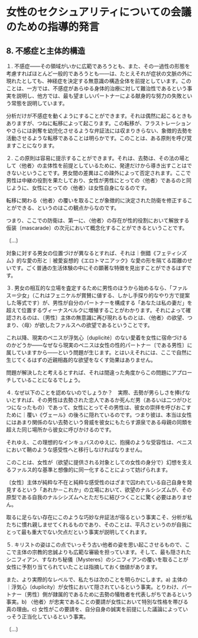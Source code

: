 # 女性のセクシュアリティについての会議のための指導的発言

## 8. 不感症と主体的構造
<!-- VIII. Frigidity and Subjective Structure  -->

１. 不感症——その領域がいかに広範であろうとも、また、その一過性の形態を考慮すればほとんど一般的であろうとも——は、たとえそれが症状の文脈の外に現れたとしても、神経症を決定する無意識の構造全体を前提としています。このことは、一方では、不感症があらゆる身体的治療に対して難治性であるという事実を説明し、他方では、最も望ましいパートナーによる献身的な努力の失敗という常態を説明しています。
<!-- 1. Frigidity—however broad its realm may be, and it is almost generic if one takes into account its transitory form—presupposes the entire unconscious structure that determines neurosis, even if it appears outside of the context of symptoms. This accounts, on the one hand, for the fact that it is refractory to all somatic treatments and, on the other hand, for the usual failure of the dedicated efforts \bons offices] of the most desired partner. -->

分析だけが不感症を動くようにすることができます。それは偶然に起こるときもありますが、つねに転移によって起こります。この転移が、フラストレーションやさらには剥奪を幼児化させるような弁証法には収まりきらない、象徴的去勢を活動させるような転移であることは明らかです。このことは、ある原則を呼び覚ますことになります。
<!-- Analysis alone mobilizes it, at times incidentally, but always in a transfer  ence that cannot be contained in the infantilizing dialectic of frustration, or even deprivation, but clearly such that it brings symbolic castration into play. This amounts here to the recalling to mind of a principle. -->

２. この原則は容易に提示することができます。それは、去勢は、その法の場として〈他者〉の主体性を前提としているために、発達だけから導き出すことはできないということです。男女間の差異はこの疎外によって否定されます。ここで男性は中継の役割を果たしており、女性が男性にとっての〈他者〉であるのと同じように、女性にとっての〈他者〉は女性自身になるのです。
<!-- 2. This principle is easy to lay out: Castration cannot be deduced from development alone, since it presupposes the subjectivity of the Other as the locus of its law. The difference between the sexes [Lalterite du sexe] is dena  tured by this alienation. A man serves here as a relay so that a woman becomes this Other to herself, as she is to him. -->

転移に関わる〈他者〉の覆いを取ることが象徴的に決定された防衛を修正することができる、というのはこの観点からなのです。
<!-- It is in this respect that an unveiling of the Other involved in the transfer  ence can modify a symbolically commanded defense. -->

つまり、ここでの防衛は、第一に、〈他者〉の存在が性的役割において解放する仮装〔mascarade〕の次元において概念化することができるということです。
<!-- I mean that the defense here can be conceptualized, firstly, in the dimen  sion of mascarade that the presence of the Other liberates in the sexual role. -->

〔…〕

対象に対する男女の位置づけが異なるとすれば、それは｜倒錯《フェティシズム》的な愛の形と｜被愛妄想的《エロトマニアック》な愛の形を隔てる距離のせいです。ごく普通の生活体験の中にその顕著な特徴を見出すことができるはずです。
<!-- If the sexes have different positions with respect to the object, it is owing to the distance that separates the fetishistic form of love from the erotomaniacal form of love. We should find its salient features in the most ordinary lived experience. -->

３. 男女の相互的な立場を査定するために男性のほうから始めるなら、「ファルス＝少女」（これはフェニケルが賞賛に値する、しかし手探り的なやり方で提案した等式です）が、男性が自分のパートナーを構成する「あなたは私の妻だ」を超えて位置するヴィーナスベルクに増殖することがわかります。それによって確認されるのは、〔男性〕主体の無意識に再び現れるものとは、〈他者〉の欲望、つまり、〈母〉が欲したファルスへの欲望であるということです。
<!-- 3. If one begins with a man in order to assess the reciprocal position of the sexes, one sees that phallus-girls, this equation having been posited by Fenichel in a meritorious yet groping manner, proliferate in a Venusberg to be situated beyond the "You are my wife" by which he constitutes his part  ner; it is confirmed thereby that what reemerges in the subject's unconscious is the Other's desire [le desir de FAutre], that is, [a desire for] the phallus that was desired by the Mother. -->

これ以降、現実のペニスが浮気心〔duplicité〕のない愛着を女性に宿命づけるのかどうか——なぜなら現実のペニスは女性の性的パートナー〔である男性〕に属していますから——という問題が生じます。とはいえそれには、ここで自然に生じてくるはずの近親相姦的な欲望をなくす効果はありません。
<!-- After which, the question arises of knowing whether the real penis, because it belongs to her sexual partner, destines a woman to an attachment devoid of duplicity, although it does not effect the elimination of the incestu  ous desire which supposedly occurs naturally here. -->

問題が解決したと考えるとすれば、それは間違った角度からこの問題にアプローチしていることになるでしょう。
<!-- One would be approaching the problem from the wrong angle were one to consider it to be resolved. -->

４. なぜ以下のことを認めないのでしょうか？　実際、去勢が男らしさを捧げないとすれば、その男性は去勢された恋人であるか死んだ男（あるいは二つがひとつになったもの）であって、女性にとってその男性は、彼女の崇拝を呼びおこすために｜覆い《ヴェール》の後ろに隠れているのです。つまり彼は、本当は女性にはあまり関係のない去勢という脅威を彼女にもたらす源泉である母親の同類を超えた同じ場所から彼女に呼びかけるのです。
<!-- 4. Why not admit, in fact, that if there is no virility that castration does not consecrate, it is a castrated lover or a dead man (or the two in one) who, for woman, hides behind the veil in order to call her adoration to it—that is, [he calls] from the same locus beyond the maternal semblable from which the threat came to her of a castration that does not really concern her. -->

それゆえ、この理想的なインキュバスのゆえに、抱擁のような受容性は、ペニスにおいて鞘のような感受性へと移行しなければなりません。
<!-- Thus it is because of this ideal incubus that an embrace-like receptivity must be displaced in a sheath-like sensitivity onto the penis. -->

このことは、女性が（欲望に提供される対象としての女性の身分で）幻想を支えるファルス的な基準と想像的に同一化することによって妨げられます。
<!-- This is thwarted by any imaginary identification a woman may have (in her stature as an object offered up to desire) with the phallic standard [e talon] that props up fantasy. -->

〔女性〕主体が純粋な不在と純粋な感受性のはざまで囚われている自己自身を発見するという「あれか－これか」の立場において、欲望のナルシシズムが、その原型である自我のナルシシズムへとただちに結びつくことに驚く必要はありません。
<!-- In the either/or position in which the subject finds herself caught between a pure absence and a pure sensitivity, we should not be surprised that the nar  cissism of desire immediately latches onto the narcissism of the ego* that is its prototype. -->

取るに足らない存在にこのような巧妙な弁証法が宿るという事実こそ、分析が私たちに慣れ親しませてくれるものであり、そのことは、平凡さというのが自我にとって最も重大でない欠点だという事実が説明してくれます。
<!-- The fact that insignificant beings may be inhabited by such a subtle dialectic is what analysis accustoms us to, and it is explained by the fact that banality is the ego's* least significant shortcoming. -->

５. キリストの姿はこの点でいっそう古い他者の姿を思い起こさせるもので、ここで主体の宗教的忠誠よりも広範な審級を担っています。そして、最も隠されたシニフィアン、すなわち秘儀〔Mysteres〕のシニフィアンの覆いを取ることが女性に予割り当てられていたことは指摘しておく価値があります。
<!-- 5. The figure of Christ, which is evocative in this respect of other older figures, plays a more extensive role [instance] here than the subject's religious allegiance would imply. And it is worth noting that the unveiling of the most hidden signifier, that of the Mysteries, was reserved for women. -->

また、より実際的なレベルで、私たちは次のことを明らかにします。a) 主体の｜浮気心〔duplicity〕が女性において隠されているという事実。とりわけ、パートナー〔男性〕側が隷属的であるために去勢の犠牲者を代表しがちであるという事実。b) 〈他者〉が忠実であることの要請が女性において特別な性格を帯びる真の理由。c) 女性がこの要請を、自分自身の誠実を前提にした議論によっていっそう正当化しているという事実。
<!-- At a more down-to-earth level we thus account for: a) the fact that the duplicity of the subject is masked in women, all the more so in that the part  ner's servitude makes him especially apt to represent the victim of castration; b) the true reason why the demand that the Other be faithful takes on its par  ticular character in women; c) the fact that she justifies this demand all the more readily with the supposed argument of her own faithfulness. -->

〔…〕
